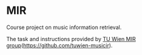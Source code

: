 # MIR
Course project on music information retrieval.

The task and instructions provided by [TU Wien MIR group](http://www.ifs.tuwien.ac.at/mir/)(https://github.com/tuwien-musicir).
